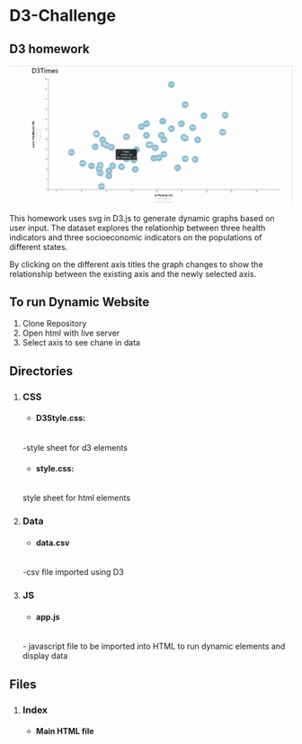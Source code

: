 # D3-Challenge
<h2>D3 homework</h2>

<a href ="https://github.com/UncleBacon/D3-Challenge/blob/master/images/D3gif.gif" >
<img src = "https://github.com/UncleBacon/D3-Challenge/blob/master/images/D3gif.gif" alt = "plot gif"></a>

<p>This homework uses svg in D3.js to generate dynamic graphs based on user input. The dataset explores the relationhip between three health indicators and three socioeconomic indicators on the populations of different states.</p>

<p>By clicking on the different axis titles the graph changes to show the relationship between the existing axis and the newly selected axis.</p>

<h2>To run Dynamic Website</h2>
<ol>
      <li> Clone Repository</li>
      <li>Open html with live server</li>
      <li>Select axis to see chane in data</li>
</ol>
      

<h2>Directories</h2>
<ol>
      <li><h3>CSS</h3></li>
        <ul><li><h4>D3Style.css:</li></h4></ul><br>
            -style sheet for d3 elements
        <ul><li><h4>style.css:</h4></li></ul><br>
          style sheet for html elements
      <li><h3>Data</h3></li>
        <ul><li><h4>data.csv</h4></li></ul><br>
          -csv file imported using D3
      <li><h3>JS</h3></li>
        <ul><li><h4>app.js</h4></li></ul><br>
          - javascript file to be imported into HTML to run dynamic elements and display data 
</ol>

<h2>Files</h2>
<ol>
      <li><h3>Index</h3></li>
    <ul><li><h4>Main HTML file</h4></li></ul>
</ol>
